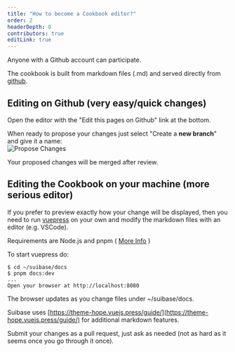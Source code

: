 ```yaml
---
title: "How to become a Cookbook editor?"
order: 2
headerDepth: 0
contributors: true
editLink: true
---
```


Anyone with a Github account can participate.

The cookbook is built from markdown files (.md) and served directly from [github](https://github.com/suibase/suibase/tree/main/docs/website).

## Editing on Github (very easy/quick changes)

Open the editor with the "Edit this pages on Github" link at the bottom.

When ready to propose your changes just select "Create a **new branch**" and give it a name:<br>
<img :src="$withBase('/assets/propose-change.png')" alt="Propose Changes"><br>

Your proposed changes will be merged after review.

## Editing the Cookbook on your machine (more serious editor)
If you prefer to preview exactly how your change will be displayed, then you need to run [vuepress]( https://vuepress.vuejs.org/ ) on your own and modify the markdown files with an editor (e.g. VSCode).

Requirements are Node.js and pnpm ( [More Info](https://theme-hope.vuejs.press/cookbook/tutorial/env.html) )

To start vuepress do:
```shell
$ cd ~/suibase/docs
$ pnpm docs:dev
...
Open your browser at http://localhost:8080
```

The browser updates as you change files under ~/suibase/docs.

Suibase uses [https://theme-hope.vuejs.press/guide/](https://theme-hope.vuejs.press/guide/) for additional markdown features.

Submit your changes as a pull request, just ask as needed (not as hard as it seems once you go through it once).